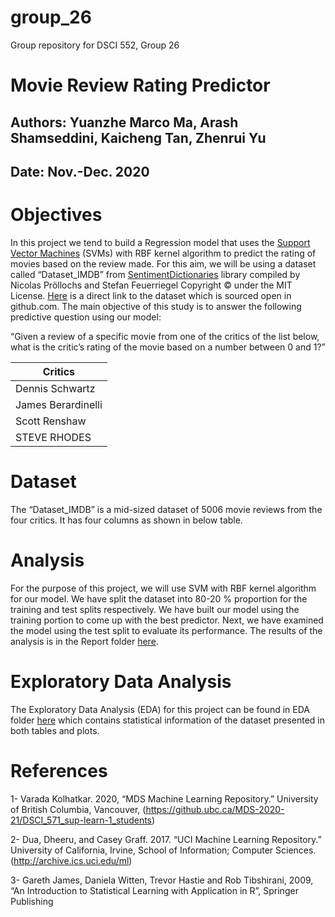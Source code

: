 # group_26
Group repository for DSCI 552, Group 26
# Movie Review Rating Predictor

## Authors: Yuanzhe Marco Ma, Arash Shamseddini, Kaicheng Tan, Zhenrui Yu
## Date: Nov.-Dec. 2020

# Objectives
In this project we tend to build a Regression model that uses the [Support Vector Machines](https://scikit-learn.org/stable/modules/svm.html) (SVMs) with RBF kernel algorithm to predict the rating of movies based on the review made. For this aim, we will be using a dataset called “Dataset_IMDB” from [SentimentDictionaries](hhttps://github.com/nproellochs/SentimentDictionaries) library compiled by Nicolas Pröllochs and Stefan Feuerriegel Copyright © under the MIT License. [Here](hhttps://github.com/nproellochs/SentimentDictionaries/blob/master/Dataset_IMDB.csv) is a direct link to the dataset which is sourced open in github.com.
The main objective of this study is to answer the following predictive question using our model:


“Given a review of a specific movie from one of the critics of the list below, what is the critic’s rating of the movie based on a number between 0 and 1?”

| Critics   |       
|----------|
| Dennis Schwartz |  
| James Berardinelli |   
| Scott Renshaw | 
| STEVE RHODES | 

# Dataset
The “Dataset_IMDB” is a mid-sized dataset of 5006 movie reviews from the four critics. It has four columns as shown in below table.

# Analysis
For the purpose of this project, we will use SVM with RBF kernel algorithm for our model. We have split the dataset into 80-20 % proportion for the training and test splits respectively. We have built our model using the training portion to come up with the best predictor. Next, we have examined the model using the test split to evaluate its performance. The results of the analysis is in the Report folder [here](https://github.com/UBC-MDS/group_26).

# Exploratory Data Analysis
The Exploratory Data Analysis (EDA) for this project can be found in EDA folder [here](https://github.com/UBC-MDS/group_26/tree/main/EDA) which contains statistical information of the dataset presented in both tables and plots.

# References
1- Varada Kolhatkar. 2020, “MDS Machine Learning Repository.” University of British Columbia, Vancouver, (https://github.ubc.ca/MDS-2020-21/DSCI_571_sup-learn-1_students)

2- Dua, Dheeru, and Casey Graff. 2017. “UCI Machine Learning Repository.” University of California, Irvine, School of Information; Computer Sciences. (http://archive.ics.uci.edu/ml)

3- Gareth James, Daniela Witten, Trevor Hastie and Rob Tibshirani, 2009, “An Introduction to Statistical Learning with Application in R”, Springer Publishing

